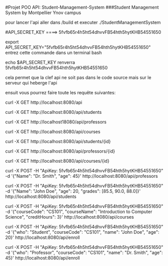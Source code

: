 #Projet POO API: Student-Management-System 
###Student Management System by Montpellier Ynov campus 

pour lancer l'api aller dans /build et executer ./StudentManagementSystem

#API_SECRET_KEY ====>  5fvfb65r4h5ht54dhvvFB54hth5hytKHB54551650 

export API_SECRET_KEY="5fvfb65r4h5ht54dhvvFB54hth5hytKHB54551650"  entrez cette commande dans un terminal bash 

echo $API_SECRET_KEY renverra 5fvfb65r4h5ht54dhvvFB54hth5hytKHB54551650

cela permet que la clef api ne soit pas dans le code source mais sur le serveur qui heberge l'api

ensuit vous pourrez faire toute les requête suivantes:

curl -X GET http://localhost:8080/api

curl -X GET http://localhost:8080/api/students

curl -X GET http://localhost18080/api/professors

curl -X GET http://localhost:8080/api/courses

curl -X GET http://localhost:8080/api/students/{id}

curl -X GET http://localhost:8080/api/professors/{id}

curl -X GET http://localhost:8080/api/courses/{id}

curl -X POST -H "ApiKey: 5fvfb65r4h5ht54dhvvFB54hth5hytKHB54551650" -d '{"Name": "Dr. Smith", "age": 45}' http://localhost:8080/api/professors

curl -X POST -H "ApiKey: 5fvfb65r4h5ht54dhvvFB54hth5hytKHB54551650" -d '{"Name": "John Doe", "age": 20, "grades": [85.5, 90.0, 88.0]}' http://localhost:8080/api/students

curl -X POST -H "ApiKey: 5fvfb65r4h5ht54dhvvFB54hth5hytKHB54551650" -d '{"courseCode": "CS101", "courseName": "Introduction to Computer Science", "creditHours": 3}' http://localhost:8080/api/courses

curl -X POST -H "ApiKey: 5fvfb65r4h5ht54dhvvFB54hth5hytKHB54551650" -d '{"who": "Student", "courseCode": "CS101", "name": "John Doe", "age": 20}' http://localhost:8080/api/enroll

curl -X POST -H "ApiKey: 5fvfb65r4h5ht54dhvvFB54hth5hytKHB54551650" -d '{"who": "Professor", "courseCode": "CS101", "name": "Dr. Smith", "age": 45}' http://localhost:8080/api/enroll


